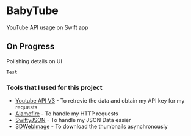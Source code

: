 # BabyTube
YouTube API usage on Swift app
## On Progress
Polishing details on UI
```
Test
```

### Tools that I used for this project
* [Youtube API V3](http://www.youtube.com) - To retrevie the data and obtain my API key for my requests
* [Alamofire](https://github.com/Alamofire/Alamofire) - To handle my HTTP requests
* [SwiftyJSON](https://github.com/SwiftyJSON/SwiftyJSON) - To handle my JSON Data easier 
* [SDWebImage](https://github.com/rs/SDWebImage) - To download the thumbnails asynchronously  





